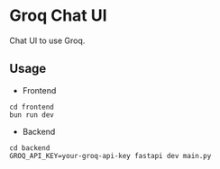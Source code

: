 # Groq Chat UI

Chat UI to use Groq.

## Usage

- Frontend

```
cd frontend
bun run dev
```

- Backend

```
cd backend
GROQ_API_KEY=your-groq-api-key fastapi dev main.py
```
